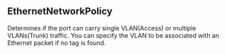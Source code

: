 ## EthernetNetworkPolicy
Determines if the port can carry single VLAN(Access) or multiple VLANs(Trunk) traffic. You can specify the VLAN to be associated with an Ethernet packet if no tag is found. 